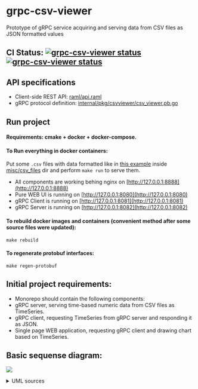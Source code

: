 # grpc-csv-viewer
Prototype of gRPC service acquiring and serving data from CSV files as JSON formatted values

## CI Status: <a href="https://github.com/toorosan/grpc-csv-viewer"><img alt="grpc-csv-viewer status" src="https://github.com/toorosan/grpc-csv-viewer/workflows/Go/badge.svg"></a> <a href="https://github.com/toorosan/grpc-csv-viewer"><img alt="grpc-csv-viewer status" src="https://github.com/toorosan/grpc-csv-viewer/workflows/golangci-lint/badge.svg"></a>

## API specifications
- Client-side REST API: [raml/api.raml](raml/api.raml)
- gRPC protocol definition: [internal/pkg/csvviewer/csv_viewer.pb.go](internal/pkg/csvviewer/csv_viewer.pb.go)

## Run project
#### Requirements: cmake + docker + docker-compose.
#### To Run everything in docker containers:
Put some `.csv` files with data formatted like in [this example](internal/pkg/csvreader/test_data/meterusage.csv) inside [misc/csv_files](misc/csv_files) dir and perform `make run` to serve them.
- All components are working behing nginx on [http://127.0.0.1:8888](http://127.0.0.1:8888)
- Pure WEB UI is running on [http://127.0.0.1:8080](http://127.0.0.1:8080)
- gRPC Client is running on [http://127.0.0.1:8081](http://127.0.0.1:8081)
- gRPC Server is running on [http://127.0.0.1:8082](http://127.0.0.1:8082)

#### To rebuild docker images and containers (convenient method after some source files were updated):
  ```make rebuild```

#### To regenerate protobuf interfaces:
  ```make regen-protobuf```

## Initial project requirements:
- Monorepo should contain the following components:
- gRPC server, serving time-based numeric data from CSV files as TimeSeries.
- gRPC client, requesting TimeSeries from gRPC server and responding it as JSON.
- Single page WEB application, requesting gRPC client and drawing chart based on TimeSeries.

## Basic sequense diagram:
![](misc/req-sequence.svg)
<details>
  <summary>UML sources</summary>

```
@startuml gRPC proto
    actor Browser
        ServiceInitiator -> gRPCClient **: Initialization, \nacquire configuration \nwith gPRC address
        note left: gRPC client initialization
        activate gRPCClient
        gRPCClient -> gRPCClient : Start serving \n/index.html for \nHTTP GET requests
        gRPCClient -> gRPCClient : Start serving \n/timeseries for \nHTTP GET requests
        return Service initialized successfully

    loop while  "gRPC client available only"
        Browser -> gRPCClient : HTTP GET /
        activate gRPCClient
        return Respond with index.html
        'UI <- gRPCClient : GET /index.html
        Browser -> UI ** : Compile and prepare WEB UI
        activate UI
        UI -> gRPCClient: HTTP GET /timeseries
        activate gRPCClient
        gRPCClient --> gRPCServer: gRPC request, \nfailed as server is \nnot available
        return HTTP error 502 \nBad Gateway
        return Error: gRPC server is not available
    end
        ServiceInitiator -> gRPCServer ** : Initialization, \nacquire configuration \nwith CSV file location
        note left: gRPC server initialization
        activate gRPCServer
        gRPCServer -> gRPCServer : Index CSV file
        gRPCServer -> gRPCServer : Start serving gRPC requests
        return Service initialized successfully
    loop while "gRPCServer and gRPCClient are active"
        Browser -> gRPCClient : HTTP GET /
        activate gRPCClient
        return Respond with index.html
        'UI <- gRPCClient : GET /index.html
        Browser -> UI ** : Compile and prepare WEB UI
        activate UI
        UI -> gRPCClient: HTTP GET /timeseries
        activate gRPCClient
        gRPCClient -> gRPCServer: gRPC request
        activate gRPCServer
        gRPCServer -> gRPCServer: Read dataset \nfrom CSV file
        gRPCServer -> gRPCServer: Convert dataset \nto TimeSeries
        return gRPC Respond with TimeSeries
        return HTTP respond with \nTimeSeries JSON
        return Show TimeSeries chart
    end
    ...
    Browser -> UI !! : Close page with \nWEB application
@enduml
```
</details>
